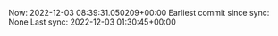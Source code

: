 Now: 2022-12-03 08:39:31.050209+00:00 Earliest commit since sync: None Last sync: 2022-12-03 01:30:45+00:00
